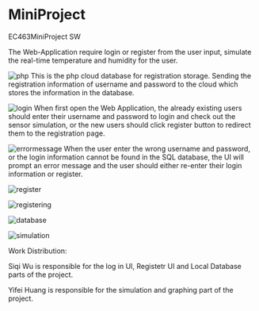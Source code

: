 # MiniProject
EC463MiniProject SW

The Web-Application require login or register from the user input, simulate the real-time temperature and humidity for the user.

![php](https://user-images.githubusercontent.com/16284066/45827248-08ad7f00-bcc4-11e8-81ae-8e6e22bb68a5.png)
This is the php cloud database for registration storage. Sending the registration information of username and password to the cloud which stores the information in the database.

![login](https://user-images.githubusercontent.com/16284066/45827918-6f7f6800-bcc5-11e8-9d3f-eded6cb1b772.jpg)
When first open the Web Application, the already existing users should enter their username and password to login and check out the sensor simulation, or the new users should click register button to redirect them to the registration page.


![errormessage](https://user-images.githubusercontent.com/16284066/45827909-6c847780-bcc5-11e8-954e-d603a9e2548e.jpg)
When the user enter the wrong username and password, or the login information cannot be found in the SQL database, the UI will prompt an error message and the user should either re-enter their login information or register. 


![register](https://user-images.githubusercontent.com/16284066/45827973-84f49200-bcc5-11e8-9a38-1d60198fb0c8.jpg)


![registering](https://user-images.githubusercontent.com/16284066/45827959-7e661a80-bcc5-11e8-868a-312aff3ce0e6.png)


![database](https://user-images.githubusercontent.com/16284066/45827929-74441c00-bcc5-11e8-99d2-c36863444ce4.png)


![simulation](https://user-images.githubusercontent.com/16284066/45827948-7ad29380-bcc5-11e8-9b90-34e01b7b5060.png)



Work Distribution:

Siqi Wu is responsible for the log in UI, Registetr UI and Local Database parts of the project.

Yifei Huang is responsible for the simulation and graphing part of the project.
